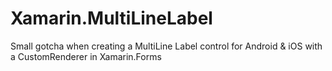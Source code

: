 # Xamarin.MultiLineLabel

Small gotcha when creating a MultiLine Label control for Android & iOS with a CustomRenderer in Xamarin.Forms
